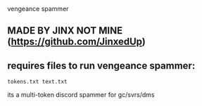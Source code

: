 vengeance spammer

## MADE BY JINX NOT MINE (https://github.com/JinxedUp)

## requires files to run vengeance spammer:
```
tokens.txt text.txt
```
its a multi-token discord spammer for gc/svrs/dms

